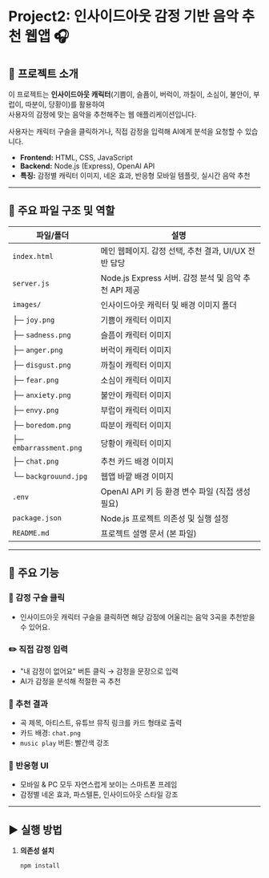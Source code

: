 # Project2: 인사이드아웃 감정 기반 음악 추천 웹앱 🎧

## 📌 프로젝트 소개

이 프로젝트는 **인사이드아웃 캐릭터**(기쁨이, 슬픔이, 버럭이, 까칠이, 소심이, 불안이, 부럽이, 따분이, 당황이)를 활용하여  
사용자의 감정에 맞는 음악을 추천해주는 웹 애플리케이션입니다.

사용자는 캐릭터 구슬을 클릭하거나, 직접 감정을 입력해 AI에게 분석을 요청할 수 있습니다.

- **Frontend:** HTML, CSS, JavaScript  
- **Backend:** Node.js (Express), OpenAI API  
- **특징:** 감정별 캐릭터 이미지, 네온 효과, 반응형 모바일 템플릿, 실시간 음악 추천

---

## 📁 주요 파일 구조 및 역할

| 파일/폴더               | 설명 |
|-------------------------|------|
| `index.html`            | 메인 웹페이지. 감정 선택, 추천 결과, UI/UX 전반 담당 |
| `server.js`             | Node.js Express 서버. 감정 분석 및 음악 추천 API 제공 |
| `images/`               | 인사이드아웃 캐릭터 및 배경 이미지 폴더 |
| ├─ `joy.png`            | 기쁨이 캐릭터 이미지 |
| ├─ `sadness.png`        | 슬픔이 캐릭터 이미지 |
| ├─ `anger.png`          | 버럭이 캐릭터 이미지 |
| ├─ `disgust.png`        | 까칠이 캐릭터 이미지 |
| ├─ `fear.png`           | 소심이 캐릭터 이미지 |
| ├─ `anxiety.png`        | 불안이 캐릭터 이미지 |
| ├─ `envy.png`           | 부럽이 캐릭터 이미지 |
| ├─ `boredom.png`        | 따분이 캐릭터 이미지 |
| ├─ `embarrassment.png`  | 당황이 캐릭터 이미지 |
| ├─ `chat.png`           | 추천 카드 배경 이미지 |
| └─ `backgrouund.jpg`    | 웹앱 바깥 배경 이미지 |
| `.env`                  | OpenAI API 키 등 환경 변수 파일 (직접 생성 필요) |
| `package.json`          | Node.js 프로젝트 의존성 및 실행 설정 |
| `README.md`             | 프로젝트 설명 문서 (본 파일) |

---

## 🌟 주요 기능

### 🎯 감정 구슬 클릭
- 인사이드아웃 캐릭터 구슬을 클릭하면 해당 감정에 어울리는 음악 3곡을 추천받을 수 있어요.

### ✏️ 직접 감정 입력
- "내 감정이 없어요" 버튼 클릭 → 감정을 문장으로 입력  
- AI가 감정을 분석해 적절한 곡 추천

### 🎵 추천 결과
- 곡 제목, 아티스트, 유튜브 뮤직 링크를 카드 형태로 출력  
- 카드 배경: `chat.png`  
- `music play` 버튼: 빨간색 강조

### 📱 반응형 UI
- 모바일 & PC 모두 자연스럽게 보이는 스마트폰 프레임  
- 감정별 네온 효과, 파스텔톤, 인사이드아웃 스타일 강조

---

## ▶️ 실행 방법

1. **의존성 설치**
   ```bash
   npm install
